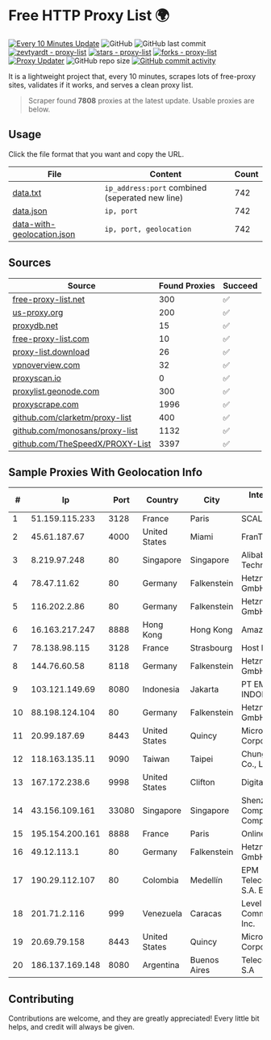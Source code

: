 
# Free HTTP Proxy List 🌍

[![Every 10 Minutes Update](https://github.com/mertguvencli/http-proxy-list/actions/workflows/main.yml/badge.svg?branch=main)](https://github.com/mertguvencli/http-proxy-list/actions/workflows/main.yml)
![GitHub](https://img.shields.io/github/license/mertguvencli/http-proxy-list)
![GitHub last commit](https://img.shields.io/github/last-commit/mertguvencli/http-proxy-list)
[![zevtyardt - proxy-list](https://img.shields.io/static/v1?label=zevtyardt&message=proxy-list&color=blue&logo=github)](https://github.com/zevtyardt/proxy-list "Go to GitHub repo")
[![stars - proxy-list](https://img.shields.io/github/stars/zevtyardt/proxy-list?style=social)](https://github.com/zevtyardt/proxy-list)
[![forks - proxy-list](https://img.shields.io/github/forks/zevtyardt/proxy-list?style=social)](https://github.com/zevtyardt/proxy-list)
[![Proxy Updater](https://github.com/zevtyardt/proxy-list/workflows/Proxy%20Updater/badge.svg)](https://github.com/zevtyardt/proxy-list/actions?query=workflow:"Proxy+Updater")
![GitHub repo size](https://img.shields.io/github/repo-size/zevtyardt/proxy-list)
[![GitHub commit activity](https://img.shields.io/github/commit-activity/m/zevtyardt/proxy-list?logo=commits)](https://github.com/zevtyardt/proxy-list/commits/main)

It is a lightweight project that, every 10 minutes, scrapes lots of free-proxy sites, validates if it works, and serves a clean proxy list.

> Scraper found **7808** proxies at the latest update. Usable proxies are below.

## Usage

Click the file format that you want and copy the URL.

|File|Content|Count|
|----|-------|-----|
|[data.txt](https://raw.githubusercontent.com/mertguvencli/http-proxy-list/main/proxy-list/data.txt)|`ip_address:port` combined (seperated new line)|742|
|[data.json](https://raw.githubusercontent.com/mertguvencli/http-proxy-list/main/proxy-list/data.json)|`ip, port`|742|
|[data-with-geolocation.json](https://raw.githubusercontent.com/mertguvencli/http-proxy-list/main/proxy-list/data-with-geolocation.json)|`ip, port, geolocation`|742|

## Sources

|Source|Found Proxies|Succeed|
|------|-------------|-------|
|[free-proxy-list.net](https://free-proxy-list.net)|300|✅|
|[us-proxy.org](https://www.us-proxy.org)|200|✅|
|[proxydb.net](http://proxydb.net)|15|✅|
|[free-proxy-list.com](https://free-proxy-list.com/?page=&port=&type%5B%5D=http&type%5B%5D=https&up_time=0&search=Search)|10|✅|
|[proxy-list.download](https://www.proxy-list.download/HTTP)|26|✅|
|[vpnoverview.com](https://vpnoverview.com/privacy/anonymous-browsing/free-proxy-servers)|32|✅|
|[proxyscan.io](https://www.proxyscan.io)|0|✅|
|[proxylist.geonode.com](https://proxylist.geonode.com/api/proxy-list?limit=300&page=1&sort_by=lastChecked&sort_type=desc&protocols=http,https)|300|✅|
|[proxyscrape.com](https://api.proxyscrape.com/v2/?request=displayproxies&protocol=http&timeout=10000&country=all&ssl=all&anonymity=all)|1996|✅|
|[github.com/clarketm/proxy-list](https://raw.githubusercontent.com/clarketm/proxy-list/master/proxy-list-raw.txt)|400|✅|
|[github.com/monosans/proxy-list](https://raw.githubusercontent.com/monosans/proxy-list/main/proxies/http.txt)|1132|✅|
|[github.com/TheSpeedX/PROXY-List](https://raw.githubusercontent.com/TheSpeedX/PROXY-List/master/http.txt)|3397|✅|


## Sample Proxies With Geolocation Info

|#|Ip|Port|Country|City|Internet Service Provider|
|-|--|----|-------|----|-------------------------|
|1|51.159.115.233|3128|France|Paris|SCALEWAY|
|2|45.61.187.67|4000|United States|Miami|FranTech Solutions|
|3|8.219.97.248|80|Singapore|Singapore|Alibaba (US) Technology Co., Ltd.|
|4|78.47.11.62|80|Germany|Falkenstein|Hetzner Online GmbH|
|5|116.202.2.86|80|Germany|Falkenstein|Hetzner Online GmbH|
|6|16.163.217.247|8888|Hong Kong|Hong Kong|Amazon.com|
|7|78.138.98.115|3128|France|Strasbourg|Host Europe GmbH|
|8|144.76.60.58|8118|Germany|Falkenstein|Hetzner Online GmbH|
|9|103.121.149.69|8080|Indonesia|Jakarta|PT EMERIO INDONESIA|
|10|88.198.124.104|80|Germany|Falkenstein|Hetzner Online GmbH|
|11|20.99.187.69|8443|United States|Quincy|Microsoft Corporation|
|12|118.163.135.11|9090|Taiwan|Taipei|Chunghwa Telecom Co., Ltd.|
|13|167.172.238.6|9998|United States|Clifton|DigitalOcean, LLC|
|14|43.156.109.161|33080|Singapore|Singapore|Shenzhen Tencent Computer Systems Company Limited|
|15|195.154.200.161|8888|France|Paris|Online S.A.S.|
|16|49.12.113.1|80|Germany|Falkenstein|Hetzner Online GmbH|
|17|190.29.112.107|80|Colombia|Medellín|EPM Telecomunicaciones S.A. E.S.P.|
|18|201.71.2.116|999|Venezuela|Caracas|Level 3 Communications, Inc.|
|19|20.69.79.158|8443|United States|Quincy|Microsoft Corporation|
|20|186.137.169.148|8080|Argentina|Buenos Aires|Telecom Argentina S.A|



## Contributing

Contributions are welcome, and they are greatly appreciated! Every
little bit helps, and credit will always be given.

